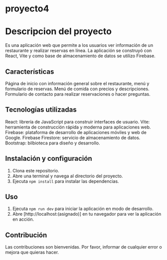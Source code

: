 # proyecto4

# Descripcion del proyecto
Es una aplicación web que permite a los usuarios ver información de un restaurante y realizar reservas en línea. La aplicación se construyó con React, Vite y como base de almacenamiento de datos se utilizo Firebase.

## Características
Página de inicio con información general sobre el restaurante, menú y formulario de reservas.
Menú de comida con precios y descripciones.
Formulario de contacto para realizar reservaciones o hacer preguntas.

## Tecnologías utilizadas
React: librería de JavaScript para construir interfaces de usuario.
Vite: herramienta de construcción rápida y moderna para aplicaciones web.
Firebase: plataforma de desarrollo de aplicaciones móviles y web de Google.
Firebase Firestore: servicio de almacenamiento de datos.
Bootstrap: bilbioteca para diseño y desarrollo.

## Instalación y configuración
1. Clona este repositorio.
2. Abre una terminal y navega al directorio del proyecto.
3. Ejecuta `npm install` para instalar las dependencias.

## Uso

1. Ejecuta `npm run dev` para iniciar la aplicación en modo de desarrollo.
2. Abre [http://localhost:(asignado)] en tu navegador para ver la aplicación en acción.


## Contribución

Las contribuciones son bienvenidas. Por favor, informar de cualquier error o mejora que quieras hacer.

